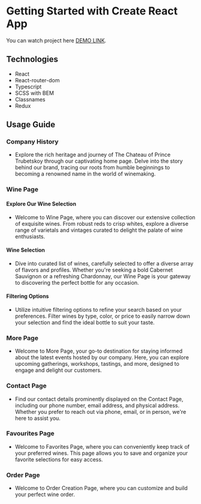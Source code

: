 # Getting Started with Create React App

You can watch project here [DEMO LINK](https://wine-site-project.vercel.app/).

## Technologies

- React
- React-router-dom
- Typescript
- SCSS with BEM
- Classnames
- Redux

## Usage Guide

### Company History
- Explore the rich heritage and journey of The Chateau of Prince Trubetskoy through our captivating home page. Delve into the story behind our brand, tracing our roots from humble beginnings to becoming a renowned name in the world of winemaking.

### Wine Page

#### Explore Our Wine Selection
- Welcome to Wine Page, where you can discover our extensive collection of exquisite wines. From robust reds to crisp whites, explore a diverse range of varietals and vintages curated to delight the palate of wine enthusiasts.
#### Wine Selection
- Dive into curated list of wines, carefully selected to offer a diverse array of flavors and profiles. Whether you're seeking a bold Cabernet Sauvignon or a refreshing Chardonnay, our Wine Page is your gateway to discovering the perfect bottle for any occasion.
#### Filtering Options
- Utilize intuitive filtering options to refine your search based on your preferences. Filter wines by type, color, or price to easily narrow down your selection and find the ideal bottle to suit your taste.

### More Page
- Welcome to More Page, your go-to destination for staying informed about the latest events hosted by our company. Here, you can explore upcoming gatherings, workshops, tastings, and more, designed to engage and delight our customers.

### Contact Page
- Find our contact details prominently displayed on the Contact Page, including our phone number, email address, and physical address. Whether you prefer to reach out via phone, email, or in person, we're here to assist you.

### Favourites Page
- Welcome to Favorites Page, where you can conveniently keep track of your preferred wines. This page allows you to save and organize your favorite selections for easy access.

### Order Page
- Welcome to Order Creation Page, where you can customize and build your perfect wine order.
